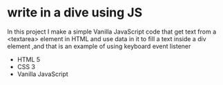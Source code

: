 # write in a dive using JS

In this project I make a simple Vanilla JavaScript code that get text from a &lt;textarea> element in HTML and use data in it to fill a text inside a div element ,and that is an example of using keyboard event listener


  - HTML 5
  - CSS 3
  - Vanilla JavaScript

